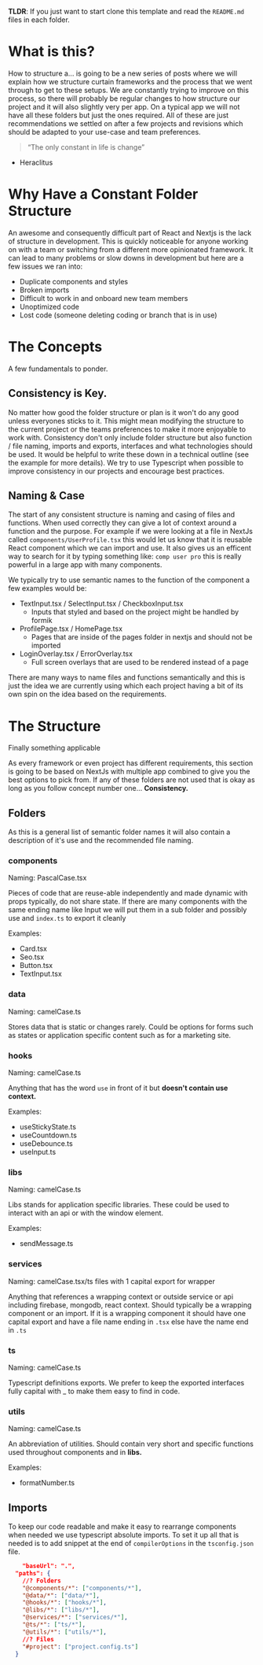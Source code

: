 **TLDR**: If you just want to start clone this template and read the `README.md` files in each folder.

# What is this?

How to structure a... is going to be a new series of posts where we will explain how we structure curtain frameworks and the process that we went through to get to these setups. We are constantly trying to improve on this process, so there will probably be regular changes to how structure our project and it will also slightly very per app. On a typical app we will not have all these folders but just the ones required. All of these are just recommendations we settled on after a few projects and revisions which should be adapted to your use-case and team preferences.

> “The only constant in life is change”

- Heraclitus

# Why Have a Constant Folder Structure

An awesome and consequently difficult part of React and Nextjs is the lack of structure in development. This is quickly noticeable for anyone working on with a team or switching from a different more opinionated framework. It can lead to many problems or slow downs in development but here are a few issues we ran into:

- Duplicate components and styles
- Broken imports
- Difficult to work in and onboard new team members
- Unoptimized code
- Lost code (someone deleting coding or branch that is in use)

# The Concepts

A few fundamentals to ponder.

## Consistency is Key.

No matter how good the folder structure or plan is it won't do any good unless everyones sticks to it. This might mean modifying the structure to the current project or the teams preferences to make it more enjoyable to work with. Consistency don't only include folder structure but also function / file naming, imports and exports, interfaces and what technologies should be used. It would be helpful to write these down in a technical outline (see the example for more details). We try to use Typescript when possible to improve consistency in our projects and encourage best practices.

## Naming & Case

The start of any consistent structure is naming and casing of files and functions. When used correctly they can give a lot of context around a function and the purpose. For example if we were looking at a file in NextJs called `components/UserProfile.tsx` this would let us know that it is reusable React component which we can import and use. It also gives us an efficent way to search for it by typing something like: `comp user pro` this is really powerful in a large app with many components.

We typically try to use semantic names to the function of the component a few examples would be:

- TextInput.tsx / SelectInput.tsx / CheckboxInput.tsx
  - Inputs that styled and based on the project might be handled by formik
- ProfilePage.tsx / HomePage.tsx
  - Pages that are inside of the pages folder in nextjs and should not be imported
- LoginOverlay.tsx / ErrorOverlay.tsx
  - Full screen overlays that are used to be rendered instead of a page

There are many ways to name files and functions semantically and this is just the idea we are currently using which each project having a bit of its own spin on the idea based on the requirements.

# The Structure

Finally something applicable

As every framework or even project has different requirements, this section is going to be based on NextJs with multiple app combined to give you the best options to pick from. If any of these folders are not used that is okay as long as you follow concept number one... **Consistency.**

## Folders

As this is a general list of semantic folder names it will also contain a description of it's use and the recommended file naming.

### components

Naming: PascalCase.tsx

Pieces of code that are reuse-able independently and made dynamic with props typically, do not share state. If there are many components with the same ending name like Input we will put them in a sub folder and possibly use and `index.ts` to export it cleanly

Examples:

- Card.tsx
- Seo.tsx
- Button.tsx
- TextInput.tsx

### data

Naming: camelCase.ts

Stores data that is static or changes rarely. Could be options for forms such as states or application specific content such as for a marketing site.

### hooks

Naming: camelCase.ts

Anything that has the word `use` in front of it but **doesn't contain use context.**

Examples:

- useStickyState.ts
- useCountdown.ts
- useDebounce.ts
- useInput.ts

### libs

Naming: camelCase.ts

Libs stands for application specific libraries. These could be used to interact with an api or with the window element.

Examples:

- sendMessage.ts

### services

Naming: camelCase.tsx/ts files with 1 capital export for wrapper

Anything that references a wrapping context or outside service or api including firebase, mongodb, react context. Should typically be a wrapping component or an import. If it is a wrapping component it should have one capital export and have a file name ending in `.tsx` else have the name end in `.ts`

### ts

Naming: camelCase.ts

Typescript definitions exports. We prefer to keep the exported interfaces fully capital with \_ to make them easy to find in code.

### utils

Naming: camelCase.ts

An abbreviation of utilities. Should contain very short and specific functions used throughout components and in **libs.**

Examples:

- formatNumber.ts

## Imports

To keep our code readable and make it easy to rearrange components when needed we use typescript absolute imports. To set it up all that is needed is to add snippet at the end of `compilerOptions` in the `tsconfig.json` file.

```json
	"baseUrl": ".",
  "paths": {
    //? Folders
    "@components/*": ["components/*"],
    "@data/*": ["data/*"],
    "@hooks/*": ["hooks/*"],
    "@libs/*": ["libs/*"],
    "@services/*": ["services/*"],
    "@ts/*": ["ts/*"],
    "@utils/*": ["utils/*"],
    //? Files
    "#project": ["project.config.ts"]
  }
```
